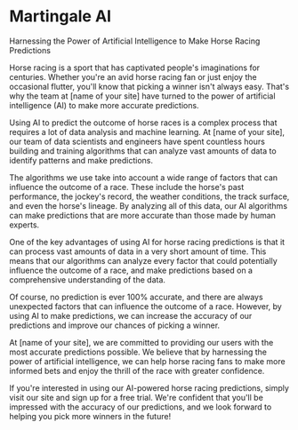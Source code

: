 # Martingale AI

Harnessing the Power of Artificial Intelligence to Make Horse Racing Predictions

Horse racing is a sport that has captivated people's imaginations for centuries. Whether you're an avid horse racing fan or just enjoy the occasional flutter, you'll know that picking a winner isn't always easy. That's why the team at [name of your site] have turned to the power of artificial intelligence (AI) to make more accurate predictions.

Using AI to predict the outcome of horse races is a complex process that requires a lot of data analysis and machine learning. At [name of your site], our team of data scientists and engineers have spent countless hours building and training algorithms that can analyze vast amounts of data to identify patterns and make predictions.

The algorithms we use take into account a wide range of factors that can influence the outcome of a race. These include the horse's past performance, the jockey's record, the weather conditions, the track surface, and even the horse's lineage. By analyzing all of this data, our AI algorithms can make predictions that are more accurate than those made by human experts.

One of the key advantages of using AI for horse racing predictions is that it can process vast amounts of data in a very short amount of time. This means that our algorithms can analyze every factor that could potentially influence the outcome of a race, and make predictions based on a comprehensive understanding of the data.

Of course, no prediction is ever 100% accurate, and there are always unexpected factors that can influence the outcome of a race. However, by using AI to make predictions, we can increase the accuracy of our predictions and improve our chances of picking a winner.

At [name of your site], we are committed to providing our users with the most accurate predictions possible. We believe that by harnessing the power of artificial intelligence, we can help horse racing fans to make more informed bets and enjoy the thrill of the race with greater confidence.

If you're interested in using our AI-powered horse racing predictions, simply visit our site and sign up for a free trial. We're confident that you'll be impressed with the accuracy of our predictions, and we look forward to helping you pick more winners in the future!
